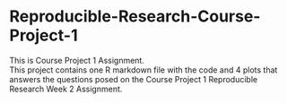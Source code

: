 # Reproducible-Research-Course-Project-1
This is Course Project 1 Assignment.  
This project contains one R markdown file with the code and 4 plots
that answers the questions posed on the Course Project 1 Reproducible Research Week 2 Assignment.

